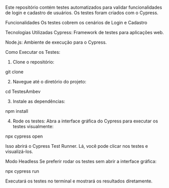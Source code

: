 Este repositório contém testes automatizados para validar funcionalidades de login e cadastro de usuários. Os testes foram criados com o Cypress.

Funcionalidades
Os testes cobrem os cenários de Login e Cadastro

Tecnologias Utilizadas
Cypress: Framework de testes para aplicações web.

Node.js: Ambiente de execução para o Cypress.

Como Executar os Testes:


1. Clone o repositório:

git clone 

2. Navegue até o diretório do projeto:

cd TestesAmbev

3. Instale as dependências:

npm install

4. Rode os testes:
Abra a interface gráfica do Cypress para executar os testes visualmente:

npx cypress open

Isso abrirá o Cypress Test Runner. Lá, você pode clicar nos testes e visualizá-los.

Modo Headless
Se preferir rodar os testes sem abrir a interface gráfica:

npx cypress run

Executará os testes no terminal e mostrará os resultados diretamente.